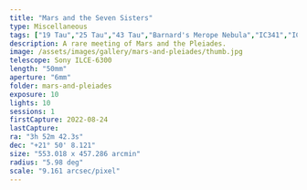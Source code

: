 ```yaml
---
title: "Mars and the Seven Sisters"
type: Miscellaneous
tags: ["19 Tau","25 Tau","43 Tau","Barnard's Merope Nebula","IC341","IC349","IC353","IC354","Maia Nebula","Merope Nebula","NGC1432","NGC1435","The star 36 Tau","The star 37 Tau","The star Alcyone (η Tau)","The star Atlas (27 Tau)","The star Celaeno (16 Tau)","The star Electra (17 Tau)","The star Merope (23 Tau)","The star Pleione (28 Tau)","The star Taygeta (q Tau)","The star ω1 Tau"]
description: A rare meeting of Mars and the Pleiades.
image: /assets/images/gallery/mars-and-pleiades/thumb.jpg
telescope: Sony ILCE-6300
length: "50mm"
aperture: "6mm"
folder: mars-and-pleiades
exposure: 10
lights: 10
sessions: 1
firstCapture: 2022-08-24 
lastCapture:
ra: "3h 52m 42.3s"
dec: "+21° 50' 8.121"
size: "553.018 x 457.286 arcmin"
radius: "5.98 deg"
scale: "9.161 arcsec/pixel"
---
```

